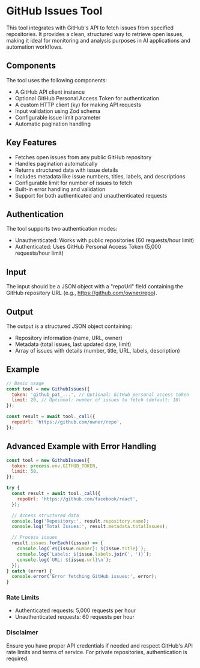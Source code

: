 # GitHub Issues Tool

This tool integrates with GitHub's API to fetch issues from specified repositories. It provides a clean, structured way to retrieve open issues, making it ideal for monitoring and analysis purposes in AI applications and automation workflows.

## Components

The tool uses the following components:

- A GitHub API client instance
- Optional GitHub Personal Access Token for authentication
- A custom HTTP client (ky) for making API requests
- Input validation using Zod schema
- Configurable issue limit parameter
- Automatic pagination handling

## Key Features

- Fetches open issues from any public GitHub repository
- Handles pagination automatically
- Returns structured data with issue details
- Includes metadata like issue numbers, titles, labels, and descriptions
- Configurable limit for number of issues to fetch
- Built-in error handling and validation
- Support for both authenticated and unauthenticated requests

## Authentication

The tool supports two authentication modes:

- Unauthenticated: Works with public repositories (60 requests/hour limit)
- Authenticated: Uses GitHub Personal Access Token (5,000 requests/hour limit)

## Input

The input should be a JSON object with a "repoUrl" field containing the GitHub repository URL (e.g., https://github.com/owner/repo).

## Output

The output is a structured JSON object containing:

- Repository information (name, URL, owner)
- Metadata (total issues, last updated date, limit)
- Array of issues with details (number, title, URL, labels, description)

## Example

```javascript
// Basic usage
const tool = new GithubIssues({
  token: 'github_pat_...', // Optional: GitHub personal access token
  limit: 20, // Optional: number of issues to fetch (default: 10)
});

const result = await tool._call({
  repoUrl: 'https://github.com/owner/repo',
});
```

## Advanced Example with Error Handling

```javascript
const tool = new GithubIssues({
  token: process.env.GITHUB_TOKEN,
  limit: 50,
});

try {
  const result = await tool._call({
    repoUrl: 'https://github.com/facebook/react',
  });

  // Access structured data
  console.log('Repository:', result.repository.name);
  console.log('Total Issues:', result.metadata.totalIssues);

  // Process issues
  result.issues.forEach((issue) => {
    console.log(`#${issue.number}: ${issue.title}`);
    console.log(`Labels: ${issue.labels.join(', ')}`);
    console.log(`URL: ${issue.url}\n`);
  });
} catch (error) {
  console.error('Error fetching GitHub issues:', error);
}
```

### Rate Limits

- Authenticated requests: 5,000 requests per hour
- Unauthenticated requests: 60 requests per hour

### Disclaimer

Ensure you have proper API credentials if needed and respect GitHub's API rate limits and terms of service. For private repositories, authentication is required.
